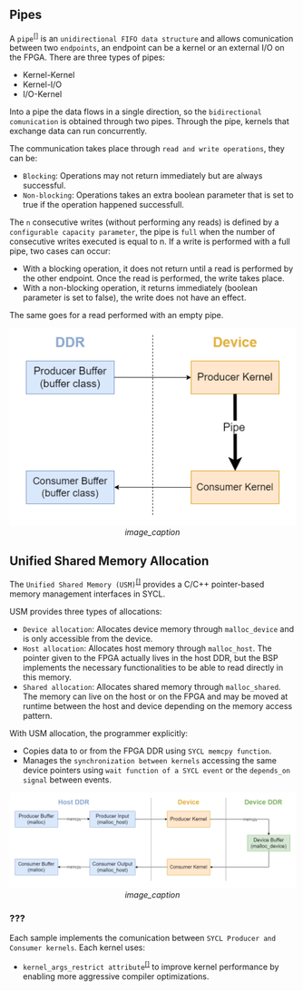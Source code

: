 ## Pipes <a name="ch_pipes"></a>
A `pipe`<sup>[[]](references.md#ref_pipes_sample)</sup> is an `unidirectional FIFO data structure` and allows comunication between two `endpoints`, an endpoint can be a kernel or an external I/O on the FPGA. There are three types of pipes:
* Kernel-Kernel
* Kernel-I/O
* I/O-Kernel

Into a pipe the data flows in a single direction, so the `bidirectional comunication` is obtained through two pipes. Through the pipe, kernels that exchange data can run concurrently. 

The communication takes place through `read and write operations`, they can be:
* `Blocking`: Operations may not return immediately but are always successful.
* `Non-blocking`: Operations takes an extra boolean parameter that is set to true if the operation happened successfull.

The `n` consecutive writes (without performing any reads) is defined by a `configurable capacity parameter`, the pipe is `full` when the number of consecutive writes executed is equal to n. If a write is performed with a full pipe, two cases can occur:
* With a blocking operation, it does not return until a read is performed by the other endpoint. Once the read is performed, the write takes place.
* With a non-blocking operation, it returns immediately (boolean parameter is set to false), the write does not have an effect.

The same goes for a read performed with an empty pipe.


<p align="center">
  <img src="img/img_pipes_model.png" width="550">
  <em>image_caption</em>
</p>


## Unified Shared Memory Allocation <a name="ch_usm"></a>
The `Unified Shared Memory (USM)`<sup>[[]](references.md#ref_explicit_sample)</sup> provides a C/C++ pointer-based memory management interfaces in SYCL. 

USM provides three types of allocations:
* `Device allocation`: Allocates device memory through `malloc_device` and is only accessible from the device.
* `Host allocation`: Allocates host memory through `malloc_host`. The pointer given to the FPGA actually lives in the host DDR, but the BSP implements the necessary functionalities to be able to read directly in this memory.
* `Shared allocation`: Allocates shared memory through `malloc_shared`. The memory can live on the host or on the FPGA and may be moved at runtime between the host and device depending on the memory access pattern.

With USM allocation, the programmer explicitly:
* Copies data to or from the FPGA DDR using `SYCL memcpy function`.
* Manages the `synchronization between kernels` accessing the same device pointers using `wait function of a SYCL event` or the `depends_on signal` between events.


<p align="center">
  <img src="img/img_memch_model.png" width="550">
  <em>image_caption</em>
</p>


### ???
Each sample implements the comunication between `SYCL Producer and Consumer kernels`. Each kernel uses:

* `kernel_args_restrict attribute`<sup>[[]](../doc/references.md#ref_karg_sample)</sup> to improve kernel performance by enabling more aggressive compiler optimizations.
